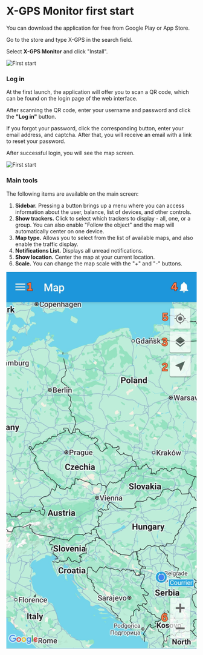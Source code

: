 # X-GPS Monitor first start

You can download the application for free from Google Play or App Store.

Go to the store and type X-GPS in the search field.

Select **X-GPS Monitor** and click "Install".

![First start](https://www.navixy.com/wp-content/uploads/2020/02/2020-02-28_16-44-46-600x399.png)

### Log in

At the first launch, the application will offer you to scan a QR code, which can be found on the login page of the web interface.

After scanning the QR code, enter your username and password and click the **"Log in"** button.

If you forgot your password, click the corresponding button, enter your email address, and captcha. After that, you will receive an email with a link to reset your password.

After successful login, you will see the map screen.

![First start](https://www.navixy.com/wp-content/uploads/2020/02/2020-02-28_16-45-53-453x600.png)

### Main tools

The following items are available on the main screen:

1. **Sidebar.** Pressing a button brings up a menu where you can access information about the user, balance, list of devices, and other controls.
2. **Show trackers.** Click to select which trackers to display - all, one, or a group. You can also enable "Follow the object" and the map will automatically center on one device.
3. **Map type.** Allows you to select from the list of available maps, and also enable the traffic display.
4. **Notifications List.** Displays all unread notifications.
5. **Show location.** Center the map at your current location.
6. **Scale.** You can change the map scale with the "+" and "-" buttons.

![x-monitor-interface.png](attachments/x-monitor-interface.png)
